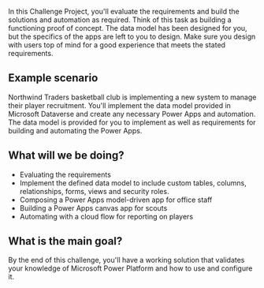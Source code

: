 

In this Challenge Project, you'll evaluate the requirements and build the solutions and automation as required.  Think of this task as building a functioning proof of concept. The data model has been designed for you, but the specifics of the apps are left to you to design. Make sure you design with users top of mind for a good experience that meets the stated requirements.

## Example scenario
Northwind Traders basketball club is implementing a new system to manage their player recruitment.  You'll implement the data model provided in Microsoft Dataverse and create any necessary Power Apps and automation.  The data model is provided for you to implement as well as requirements for building and automating the Power Apps.

## What will we be doing?
- Evaluating the requirements
- Implement the defined data model to include custom tables, columns, relationships, forms, views and security roles.
- Composing a Power Apps model-driven app for office staff
- Building a Power Apps canvas app for scouts
- Automating with a cloud flow for reporting on players

## What is the main goal?
By the end of this challenge, you'll have a working solution that validates your knowledge of Microsoft Power Platform and how to use and configure it.